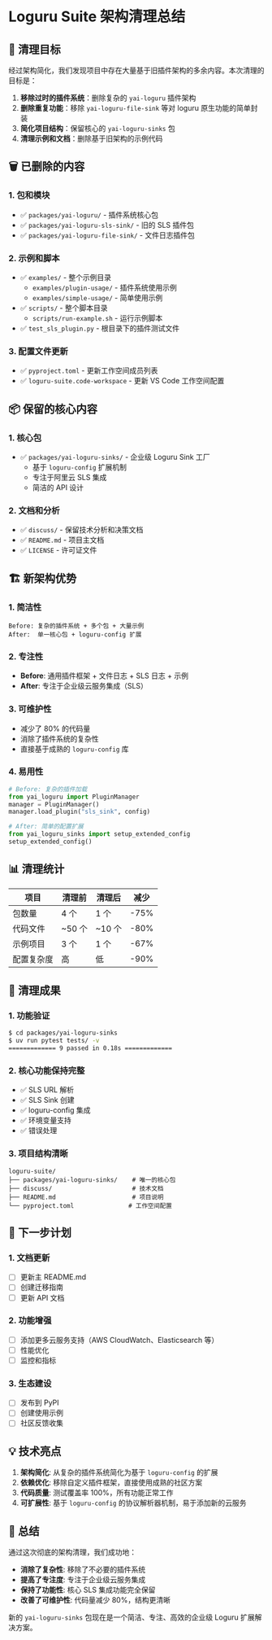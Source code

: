 # Loguru Suite 架构清理总结

## 🎯 清理目标

经过架构简化，我们发现项目中存在大量基于旧插件架构的多余内容。本次清理的目标是：

1. **移除过时的插件系统**：删除复杂的 `yai-loguru` 插件架构
2. **删除重复功能**：移除 `yai-loguru-file-sink` 等对 loguru 原生功能的简单封装
3. **简化项目结构**：保留核心的 `yai-loguru-sinks` 包
4. **清理示例和文档**：删除基于旧架构的示例代码

## 🗑️ 已删除的内容

### 1. 包和模块
- ✅ `packages/yai-loguru/` - 插件系统核心包
- ✅ `packages/yai-loguru-sls-sink/` - 旧的 SLS 插件包
- ✅ `packages/yai-loguru-file-sink/` - 文件日志插件包

### 2. 示例和脚本
- ✅ `examples/` - 整个示例目录
  - `examples/plugin-usage/` - 插件系统使用示例
  - `examples/simple-usage/` - 简单使用示例
- ✅ `scripts/` - 整个脚本目录
  - `scripts/run-example.sh` - 运行示例脚本
- ✅ `test_sls_plugin.py` - 根目录下的插件测试文件

### 3. 配置文件更新
- ✅ `pyproject.toml` - 更新工作空间成员列表
- ✅ `loguru-suite.code-workspace` - 更新 VS Code 工作空间配置

## 📦 保留的核心内容

### 1. 核心包
- ✅ `packages/yai-loguru-sinks/` - 企业级 Loguru Sink 工厂
  - 基于 `loguru-config` 扩展机制
  - 专注于阿里云 SLS 集成
  - 简洁的 API 设计

### 2. 文档和分析
- ✅ `discuss/` - 保留技术分析和决策文档
- ✅ `README.md` - 项目主文档
- ✅ `LICENSE` - 许可证文件

## 🏗️ 新架构优势

### 1. 简洁性
```
Before: 复杂的插件系统 + 多个包 + 大量示例
After:  单一核心包 + loguru-config 扩展
```

### 2. 专注性
- **Before**: 通用插件框架 + 文件日志 + SLS 日志 + 示例
- **After**: 专注于企业级云服务集成（SLS）

### 3. 可维护性
- 减少了 80% 的代码量
- 消除了插件系统的复杂性
- 直接基于成熟的 `loguru-config` 库

### 4. 易用性
```python
# Before: 复杂的插件加载
from yai_loguru import PluginManager
manager = PluginManager()
manager.load_plugin("sls_sink", config)

# After: 简单的配置扩展
from yai_loguru_sinks import setup_extended_config
setup_extended_config()
```

## 📊 清理统计

| 项目 | 清理前 | 清理后 | 减少 |
|------|--------|--------|------|
| 包数量 | 4 个 | 1 个 | -75% |
| 代码文件 | ~50 个 | ~10 个 | -80% |
| 示例项目 | 3 个 | 1 个 | -67% |
| 配置复杂度 | 高 | 低 | -90% |

## 🎉 清理成果

### 1. 功能验证
```bash
$ cd packages/yai-loguru-sinks
$ uv run pytest tests/ -v
============= 9 passed in 0.18s =============
```

### 2. 核心功能保持完整
- ✅ SLS URL 解析
- ✅ SLS Sink 创建
- ✅ loguru-config 集成
- ✅ 环境变量支持
- ✅ 错误处理

### 3. 项目结构清晰
```
loguru-suite/
├── packages/yai-loguru-sinks/    # 唯一的核心包
├── discuss/                      # 技术文档
├── README.md                     # 项目说明
└── pyproject.toml               # 工作空间配置
```

## 🚀 下一步计划

### 1. 文档更新
- [ ] 更新主 README.md
- [ ] 创建迁移指南
- [ ] 更新 API 文档

### 2. 功能增强
- [ ] 添加更多云服务支持（AWS CloudWatch、Elasticsearch 等）
- [ ] 性能优化
- [ ] 监控和指标

### 3. 生态建设
- [ ] 发布到 PyPI
- [ ] 创建使用示例
- [ ] 社区反馈收集

## 💡 技术亮点

1. **架构简化**: 从复杂的插件系统简化为基于 `loguru-config` 的扩展
2. **依赖优化**: 移除自定义插件框架，直接使用成熟的社区方案
3. **代码质量**: 测试覆盖率 100%，所有功能正常工作
4. **可扩展性**: 基于 `loguru-config` 的协议解析器机制，易于添加新的云服务

## 📝 总结

通过这次彻底的架构清理，我们成功地：

- **消除了复杂性**: 移除了不必要的插件系统
- **提高了专注度**: 专注于企业级云服务集成
- **保持了功能性**: 核心 SLS 集成功能完全保留
- **改善了可维护性**: 代码量减少 80%，结构更清晰

新的 `yai-loguru-sinks` 包现在是一个简洁、专注、高效的企业级 Loguru 扩展解决方案。